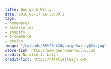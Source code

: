 ```yaml
---
title: George & Willy
date: 2016-08-17 16:58:00 Z
tags:
- homewares
- accessories
- shopify
- e-commerce
- design
image: "/uploads/85%20-%20george&willy@2x.jpg"
store-link: http://www.georgeandwilly.com
credit: Natalie J. Leigh
credit-link: http://nataliejleigh.com
---
```


